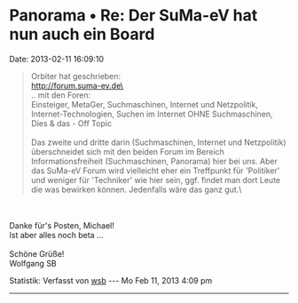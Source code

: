 Panorama • Re: Der SuMa-eV hat nun auch ein Board
=================================================

Date: 2013-02-11 16:09:10

> <div>
>
> Orbiter hat geschrieben:\
> http://forum.suma-ev.de\
> \
> .. mit den Foren:\
> Einsteiger, MetaGer, Suchmaschinen, Internet und Netzpolitik,
> Internet-Technologien, Suchen im Internet OHNE Suchmaschinen, Dies &
> das - Off Topic\
> \
> Das zweite und dritte darin (Suchmaschinen, Internet und Netzpolitik)
> überschneidet sich mit den beiden Forum im Bereich
> Informationsfreiheit (Suchmaschinen, Panorama) hier bei uns. Aber das
> SuMa-eV Forum wird vielleicht eher ein Treffpunkt für \'Politiker\'
> und weniger für \'Techniker\' wie hier sein, ggf. findet man dort
> Leute die was bewirken können. Jedenfalls wäre das ganz gut.\
>
> </div>

\
\
Danke für\'s Posten, Michael!\
Ist aber alles noch beta \...\
\
Schöne Grüße!\
Wolfgang SB

Statistik: Verfasst von
[wsb](http://forum.yacy-websuche.de/memberlist.php?mode=viewprofile&u=66)
--- Mo Feb 11, 2013 4:09 pm

------------------------------------------------------------------------
